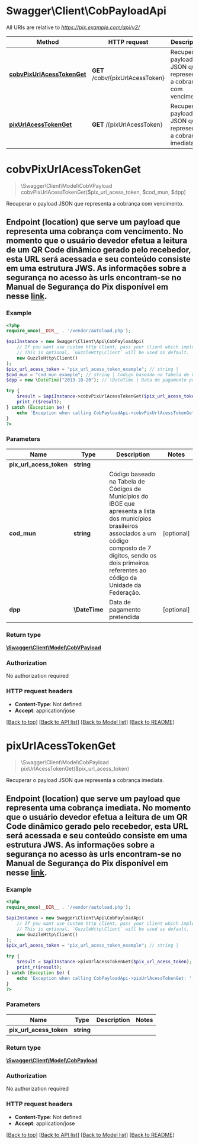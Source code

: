 # Swagger\Client\CobPayloadApi

All URIs are relative to *https://pix.example.com/api/v2/*

Method | HTTP request | Description
------------- | ------------- | -------------
[**cobvPixUrlAcessTokenGet**](CobPayloadApi.md#cobvpixurlacesstokenget) | **GET** /cobv/{pixUrlAcessToken} | Recuperar o payload JSON que representa a cobrança com vencimento.
[**pixUrlAcessTokenGet**](CobPayloadApi.md#pixurlacesstokenget) | **GET** /{pixUrlAcessToken} | Recuperar o payload JSON que representa a cobrança imediata.

# **cobvPixUrlAcessTokenGet**
> \Swagger\Client\Model\CobVPayload cobvPixUrlAcessTokenGet($pix_url_acess_token, $cod_mun, $dpp)

Recuperar o payload JSON que representa a cobrança com vencimento.

## Endpoint (location) que serve um payload que representa uma cobrança com vencimento.  No momento que o usuário devedor efetua a leitura de um QR Code dinâmico gerado pelo recebedor, esta URL será acessada e seu conteúdo consiste em uma estrutura JWS. As informações sobre a segurança no acesso às urls encontram-se no Manual de Segurança do Pix disponível em nesse __[link](https://www.bcb.gov.br/estabilidadefinanceira/comunicacaodados)__.

### Example
```php
<?php
require_once(__DIR__ . '/vendor/autoload.php');

$apiInstance = new Swagger\Client\Api\CobPayloadApi(
    // If you want use custom http client, pass your client which implements `GuzzleHttp\ClientInterface`.
    // This is optional, `GuzzleHttp\Client` will be used as default.
    new GuzzleHttp\Client()
);
$pix_url_acess_token = "pix_url_acess_token_example"; // string | 
$cod_mun = "cod_mun_example"; // string | Código baseado na Tabela de Códigos de Municípios do IBGE que apresenta a lista dos municípios brasileiros associados a um código composto de 7 dígitos, sendo os dois primeiros referentes ao código da Unidade da Federação.
$dpp = new \DateTime("2013-10-20"); // \DateTime | Data de pagamento pretendida

try {
    $result = $apiInstance->cobvPixUrlAcessTokenGet($pix_url_acess_token, $cod_mun, $dpp);
    print_r($result);
} catch (Exception $e) {
    echo 'Exception when calling CobPayloadApi->cobvPixUrlAcessTokenGet: ', $e->getMessage(), PHP_EOL;
}
?>
```

### Parameters

Name | Type | Description  | Notes
------------- | ------------- | ------------- | -------------
 **pix_url_acess_token** | **string**|  |
 **cod_mun** | **string**| Código baseado na Tabela de Códigos de Municípios do IBGE que apresenta a lista dos municípios brasileiros associados a um código composto de 7 dígitos, sendo os dois primeiros referentes ao código da Unidade da Federação. | [optional]
 **dpp** | **\DateTime**| Data de pagamento pretendida | [optional]

### Return type

[**\Swagger\Client\Model\CobVPayload**](../Model/CobVPayload.md)

### Authorization

No authorization required

### HTTP request headers

 - **Content-Type**: Not defined
 - **Accept**: application/jose

[[Back to top]](#) [[Back to API list]](../../README.md#documentation-for-api-endpoints) [[Back to Model list]](../../README.md#documentation-for-models) [[Back to README]](../../README.md)

# **pixUrlAcessTokenGet**
> \Swagger\Client\Model\CobPayload pixUrlAcessTokenGet($pix_url_acess_token)

Recuperar o payload JSON que representa a cobrança imediata.

## Endpoint (location) que serve um payload que representa uma cobrança imediata.  No momento que o usuário devedor efetua a leitura de um QR Code dinâmico gerado pelo recebedor, esta URL será acessada e seu conteúdo consiste em uma estrutura JWS. As informações sobre a segurança no acesso às urls encontram-se no Manual de Segurança do Pix disponível em nesse __[link](https://www.bcb.gov.br/estabilidadefinanceira/comunicacaodados)__.

### Example
```php
<?php
require_once(__DIR__ . '/vendor/autoload.php');

$apiInstance = new Swagger\Client\Api\CobPayloadApi(
    // If you want use custom http client, pass your client which implements `GuzzleHttp\ClientInterface`.
    // This is optional, `GuzzleHttp\Client` will be used as default.
    new GuzzleHttp\Client()
);
$pix_url_acess_token = "pix_url_acess_token_example"; // string | 

try {
    $result = $apiInstance->pixUrlAcessTokenGet($pix_url_acess_token);
    print_r($result);
} catch (Exception $e) {
    echo 'Exception when calling CobPayloadApi->pixUrlAcessTokenGet: ', $e->getMessage(), PHP_EOL;
}
?>
```

### Parameters

Name | Type | Description  | Notes
------------- | ------------- | ------------- | -------------
 **pix_url_acess_token** | **string**|  |

### Return type

[**\Swagger\Client\Model\CobPayload**](../Model/CobPayload.md)

### Authorization

No authorization required

### HTTP request headers

 - **Content-Type**: Not defined
 - **Accept**: application/jose

[[Back to top]](#) [[Back to API list]](../../README.md#documentation-for-api-endpoints) [[Back to Model list]](../../README.md#documentation-for-models) [[Back to README]](../../README.md)

